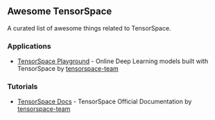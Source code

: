 ## Awesome TensorSpace

A curated list of awesome things related to TensorSpace.

### Applications

* [TensorSpace Playground](https://tensorspace.org/html/playground/index.html) - Online Deep Learning models built with TensorSpace by [tensorspace-team](https://github.com/tensorspace-team)

### Tutorials

* [TensorSpace Docs](https://tensorspace.org/html/docs/startIntro.html) - TensorSpace Official Documentation by [tensorspace-team](https://github.com/tensorspace-team)